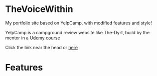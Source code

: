# TheVoiceWithin

My portfolio site based on YelpCamp, with modified features and style!

YelpCamp is a campground review website like The-Dyrt, build by the mentor in a <a href="https://www.udemy.com/the-web-developer-bootcamp">Udemy course</a>

Click the link near the head or <a href="https://the-voice-within.herokuapp.com/about">here</a>

# Features

